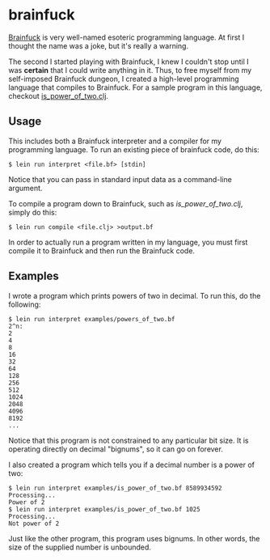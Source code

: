# brainfuck

[Brainfuck](https://en.wikipedia.org/wiki/Brainfuck) is very well-named esoteric programming language. At first I thought the name was a joke, but it's really a warning.

The second I started playing with Brainfuck, I knew I couldn't stop until I was **certain** that I could write anything in it. Thus, to free myself from my self-imposed Brainfuck dungeon, I created a high-level programming language that compiles to Brainfuck. For a sample program in this language, checkout [is_power_of_two.clj](examples/is_power_of_two.clj).

## Usage

This includes both a Brainfuck interpreter and a compiler for my programming language. To run an existing piece of brainfuck code, do this:

    $ lein run interpret <file.bf> [stdin]

Notice that you can pass in standard input data as a command-line argument.

To compile a program down to Brainfuck, such as *is_power_of_two.clj*, simply do this:

    $ lein run compile <file.clj> >output.bf

In order to actually run a program written in my language, you must first compile it to Brainfuck and then run the Brainfuck code.

## Examples

I wrote a program which prints powers of two in decimal. To run this, do the following:

    $ lein run interpret examples/powers_of_two.bf
    2^n:
    2
    4
    8
    16
    32
    64
    128
    256
    512
    1024
    2048
    4096
    8192
    ...

Notice that this program is not constrained to any particular bit size. It is operating directly on decimal "bignums", so it can go on forever.

I also created a program which tells you if a decimal number is a power of two:

    $ lein run interpret examples/is_power_of_two.bf 8589934592
    Processing...
    Power of 2
    $ lein run interpret examples/is_power_of_two.bf 1025
    Processing...
    Not power of 2

Just like the other program, this program uses bignums. In other words, the size of the supplied number is unbounded.
